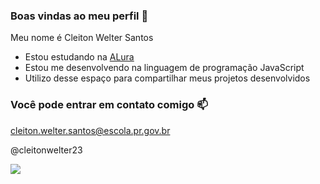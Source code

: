 ### Boas vindas ao meu perfil 💙

Meu nome é Cleiton Welter Santos

- Estou estudando na [ALura](https://www.alura.com.br)
- Estou me desenvolvendo na linguagem de programação JavaScript
- Utilizo desse espaço para compartilhar meus projetos desenvolvidos

### Você pode entrar em contato comigo 📫

cleiton.welter.santos@escola.pr.gov.br 

@cleitonwelter23

![](https://media1.tenor.com/m/WBcY8E7vVCoAAAAd/monkey-computer-not-working.gif)
